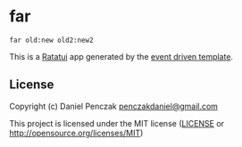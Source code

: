 # far

`far old:new old2:new2`

This is a [Ratatui] app generated by the [event driven template].

[Ratatui]: https://ratatui.rs
[event driven template]: https://github.com/ratatui/templates/tree/main/event-driven

## License

Copyright (c) Daniel Penczak <penczakdaniel@gmail.com>

This project is licensed under the MIT license ([LICENSE] or <http://opensource.org/licenses/MIT>)

[LICENSE]: ./LICENSE
